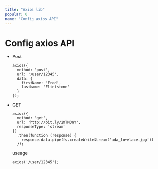 ```yaml
---
title: "Axios lib"
popular: 0
name: "Config axios API"
---
```


# Config axios API

- Post

  ```
  axios({
    method: 'post',
    url: '/user/12345',
    data: {
      firstName: 'Fred',
      lastName: 'Flintstone'
    }
  });
  ```

- GET

  ```
  axios({
    method: 'get',
    url: 'http://bit.ly/2mTM3nY',
    responseType: 'stream'
  })
    .then(function (response) {
      response.data.pipe(fs.createWriteStream('ada_lovelace.jpg'))
    });

  ```

  useage

  ```
  axios('/user/12345');
  ```
